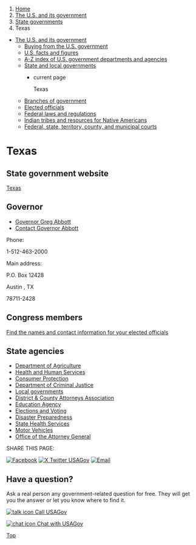 1. [Home](/)
2. [The U.S. and its government](/about-the-us)
3. [State governments](/state-governments)
4. Texas

* [The U.S. and its government](/about-the-us)
  + [Buying from the U.S. government](/buy-from-government)
  + [U.S. facts and figures](/facts-figures)
  + [A-Z index of U.S. government departments and agencies](/agency-index)
  + [State and local governments](/state-local-governments)
    - current page

      Texas
  + [Branches of government](/branches-of-government)
  + [Elected officials](/elected-officials)
  + [Federal laws and regulations](/laws-and-regulations)
  + [Indian tribes and resources for Native Americans](/tribes)
  + [Federal, state, territory, county, and municipal courts](/courts)

Texas
=====

State government website
------------------------

[Texas](https://www.texas.gov/)

Governor
--------

* [Governor Greg Abbott](https://gov.texas.gov/)
* [Contact Governor Abbott](https://gov.texas.gov/contact)

Phone:

1-512-463-2000

Main address:

P.O. Box 12428
  

Austin
,
TX

78711-2428

Congress members
----------------

[Find the names and contact information for your elected officials](/elected-officials)

State agencies
--------------

* [Department of Agriculture](https://www.texasagriculture.gov/)
* [Health and Human Services](https://www.hhs.texas.gov/)
* [Consumer Protection](https://www.texasattorneygeneral.gov/consumer-protection)
* [Department of Criminal Justice](https://www.tdcj.texas.gov/)
* [Local governments](https://directory.tml.org/)
* [District & County Attorneys Association](https://www.tdcaa.com/)
* [Education Agency](https://tea.texas.gov/)
* [Elections and Voting](https://www.sos.state.tx.us/elections/index.shtml)
* [Disaster Preparedness](https://www.tdem.texas.gov/)
* [State Health Services](https://www.dshs.texas.gov/)
* [Motor Vehicles](https://www.txdmv.gov/)
* [Office of the Attorney General](https://www.texasattorneygeneral.gov/)

SHARE THIS PAGE:

[![Facebook](/themes/custom/usagov/images/social-media-icons/Facebook_Icon.svg)](https://www.facebook.com/sharer/sharer.php?u=https://www.usa.gov/states/texas&v=3)
[![X Twitter USAGov](/themes/custom/usagov/images/social-media-icons/X_Twitter_Icon.svg?version=2)](https://twitter.com/intent/tweet?source=webclient&text=https://www.usa.gov/states/texas)
[![Email](/themes/custom/usagov/images/social-media-icons/Email_Icon.svg?version=2)](mailto:?subject=https://www.usa.gov/states/texas)

Have a question?
----------------

Ask a real person any government-related question for free. They will get you the answer or let you know where to find it.

[![talk icon](/themes/custom/usagov/images/ICONS_talk.png)
Call USAGov](/phone)

[![chat icon](/themes/custom/usagov/images/ICONS_chat.png)
Chat with USAGov](/chat)

[Top](#main-content)